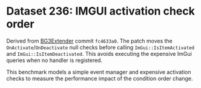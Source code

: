 # Dataset 236: IMGUI activation check order

Derived from [BG3Extender](https://github.com/Norbyte/bg3se) commit `fc4633a0`. The patch moves the `OnActivate`/`OnDeactivate` null checks before calling `ImGui::IsItemActivated` and `ImGui::IsItemDeactivated`. This avoids executing the expensive ImGui queries when no handler is registered.

This benchmark models a simple event manager and expensive activation checks to measure the performance impact of the condition order change.
